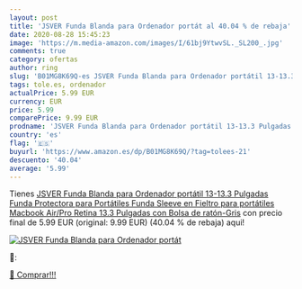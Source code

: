 ```yaml
---
layout: post
title: 'JSVER Funda Blanda para Ordenador portát al 40.04 % de rebaja'
date: 2020-08-28 15:45:23
image: 'https://m.media-amazon.com/images/I/61bj9YtwvSL._SL200_.jpg'
comments: true
category: ofertas
author: ring
slug: 'B01MG8K69Q-es JSVER Funda Blanda para Ordenador portátil 13-13.3...'
tags: tole.es, ordenador
actualPrice: 5.99 EUR
currency: EUR
price: 5.99
comparePrice: 9.99 EUR
prodname: 'JSVER Funda Blanda para Ordenador portátil 13-13.3 Pulgadas Funda Protectora para Portátiles Funda Sleeve en Fieltro para portátiles Macbook Air/Pro Retina 13.3 Pulgadas con Bolsa de ratón-Gris'
country: 'es'
flag: '🇪🇸'
buyurl: 'https://www.amazon.es/dp/B01MG8K69Q/?tag=tolees-21'
descuento: '40.04'
average: '5.99'
---
```


Tienes [JSVER Funda Blanda para Ordenador portátil 13-13.3 Pulgadas Funda Protectora para Portátiles Funda Sleeve en Fieltro para portátiles Macbook Air/Pro Retina 13.3 Pulgadas con Bolsa de ratón-Gris](https://www.amazon.es/dp/B01MG8K69Q/?tag=tolees-21) con precio final de  5.99 EUR (original: 9.99 EUR) (40.04 %  de rebaja) aqui!

[![JSVER Funda Blanda para Ordenador portát](https://m.media-amazon.com/images/I/61bj9YtwvSL._SL200_.jpg)](https://www.amazon.es/dp/B01MG8K69Q/?tag=tolees-21)

🔎:


[🛒 Comprar!!!](https://www.amazon.es/dp/B01MG8K69Q/?tag=tolees-21)

